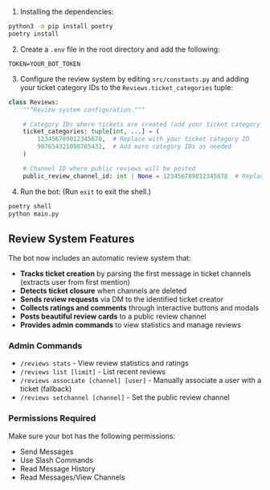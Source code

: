 1. Installing the dependencies:
```bash
python3 -m pip install poetry
poetry install
```
2. Create a `.env` file in the root directory and add the following:
```env
TOKEN=YOUR_BOT_TOKEN
```
3. Configure the review system by editing `src/constants.py` and adding your ticket category IDs to the `Reviews.ticket_categories` tuple:
```python
class Reviews:
    """Review system configuration."""

    # Category IDs where tickets are created (add your ticket category IDs here)
    ticket_categories: tuple[int, ...] = (
        123456789012345678,  # Replace with your ticket category ID
        987654321098765432,  # Add more category IDs as needed
    )

    # Channel ID where public reviews will be posted
    public_review_channel_id: int | None = 123456789012345678  # Replace with your review channel ID
```
4. Run the bot: (Run `exit` to exit the shell.)
```bash
poetry shell
python main.py
```

## Review System Features

The bot now includes an automatic review system that:

- **Tracks ticket creation** by parsing the first message in ticket channels (extracts user from first mention)
- **Detects ticket closure** when channels are deleted
- **Sends review requests** via DM to the identified ticket creator
- **Collects ratings and comments** through interactive buttons and modals
- **Posts beautiful review cards** to a public review channel
- **Provides admin commands** to view statistics and manage reviews

### Admin Commands

- `/reviews stats` - View review statistics and ratings
- `/reviews list [limit]` - List recent reviews
- `/reviews associate [channel] [user]` - Manually associate a user with a ticket (fallback)
- `/reviews setchannel [channel]` - Set the public review channel

### Permissions Required

Make sure your bot has the following permissions:
- Send Messages
- Use Slash Commands
- Read Message History
- Read Messages/View Channels